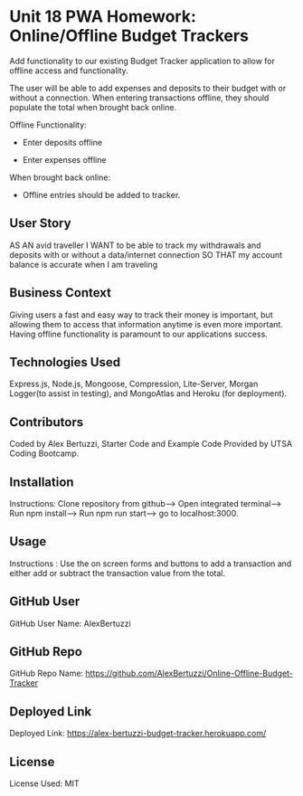 # Unit 18 PWA Homework: Online/Offline Budget Trackers

Add functionality to our existing Budget Tracker application to allow for offline access and functionality.

The user will be able to add expenses and deposits to their budget with or without a connection. When entering transactions offline, they should populate the total when brought back online.

Offline Functionality:

  * Enter deposits offline

  * Enter expenses offline

When brought back online:

  * Offline entries should be added to tracker.

## User Story
AS AN avid traveller
I WANT to be able to track my withdrawals and deposits with or without a data/internet connection
SO THAT my account balance is accurate when I am traveling

## Business Context

Giving users a fast and easy way to track their money is important, but allowing them to access that information anytime is even more important. Having offline functionality is paramount to our applications success.

## Technologies Used
Express.js, Node.js, Mongoose, Compression, Lite-Server, Morgan Logger(to assist in testing), and MongoAtlas and Heroku (for deployment).

## Contributors
Coded by Alex Bertuzzi, Starter Code and Example Code Provided by UTSA Coding Bootcamp.

## Installation
Instructions: Clone repository from github--> Open integrated terminal--> Run npm install--> Run npm run start--> go to localhost:3000.

## Usage
Instructions : Use the on screen forms and buttons to add a transaction and either add or subtract the transaction value from the total.

## GitHub User
GitHub User Name: AlexBertuzzi

## GitHub Repo
GitHub Repo Name: https://github.com/AlexBertuzzi/Online-Offline-Budget-Tracker

## Deployed Link
Deployed Link: https://alex-bertuzzi-budget-tracker.herokuapp.com/

## License
License Used: MIT